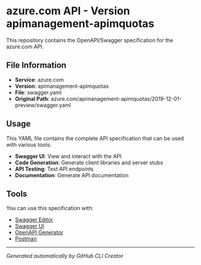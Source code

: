 # azure.com API - Version apimanagement-apimquotas

This repository contains the OpenAPI/Swagger specification for the azure.com API.

## File Information

- **Service**: azure.com
- **Version**: apimanagement-apimquotas
- **File**: swagger.yaml
- **Original Path**: azure.com/apimanagement-apimquotas/2019-12-01-preview/swagger.yaml

## Usage

This YAML file contains the complete API specification that can be used with various tools:

- **Swagger UI**: View and interact with the API
- **Code Generation**: Generate client libraries and server stubs
- **API Testing**: Test API endpoints
- **Documentation**: Generate API documentation

## Tools

You can use this specification with:

- [Swagger Editor](https://editor.swagger.io/)
- [Swagger UI](https://swagger.io/tools/swagger-ui/)
- [OpenAPI Generator](https://openapi-generator.tech/)
- [Postman](https://www.postman.com/)

---

*Generated automatically by GitHub CLI Creator*
